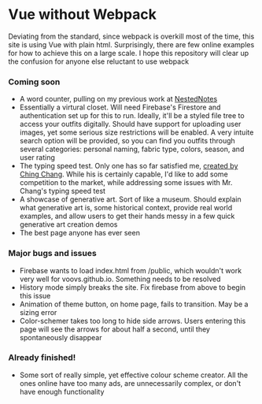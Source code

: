 # Vue without Webpack
Deviating from the standard, since webpack is overkill most of the time, this site is using Vue with plain html. Surprisingly, there are few online examples for how to achieve this on a large scale. I hope this repository will clear up the confusion for anyone else reluctant to use webpack

### Coming soon
- A word counter, pulling on my previous work at [NestedNotes](https://nestednotes.netlify.com/#/wc)
- Essentially a virtural closet. Will need Firebase's Firestore and authentication set up for this to run. Ideally, it'll be a styled file tree to access your outfits digitally. Should have support for uploading user images, yet some serious size restrictions will be enabled. A very intuite search option will be provided, so you can find you outfits through several categories: personal naming, fabric type, colors, season, and user rating
- The typing speed test. Only one has so far satisfied me, [created by Ching Chang](https://chingchang.dev/projects/typing-speed-test). While his is certainly capable, I'd like to add some competition to the market, while addressing some issues with Mr. Chang's typing speed test
- A showcase of generative art. Sort of like a museum. Should explain what generative art is, some historical context, provide real world examples, and allow users to get their hands messy in a few quick generative art creation demos
- The best page anyone has ever seen

### Major bugs and issues
- Firebase wants to load index.html from /public, which wouldn't work very well for voovs.github.io. Something needs to be resolved
- History mode simply breaks the site. Fix firebase from above to begin this issue
- Animation of theme button, on home page, fails to transition. May be a sizing error
- Color-schemer takes too long to hide side arrows. Users entering this page will see the arrows for about half a second, until they spontaneously disappear

### Already finished!
- Some sort of really simple, yet effective colour scheme creator. All the ones online have too many ads, are unnecessarily complex, or don't have enough functionality
